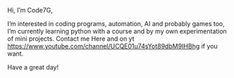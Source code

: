 Hi, I’m Code7G,

I’m interested in coding programs, automation, AI and probably games too,
I’m currently learning python with a course and by my own experimentation of mini projects.
Contact me Here and on yt https://www.youtube.com/channel/UCQE01u74sYot89dbM9IHBhg if you want.

Have a great day!

<!---
Code7G/Code7G is a ✨ special ✨ repository because its `README.md` (this file) appears on your GitHub profile.
You can click the Preview link to take a look at your changes.
--->
